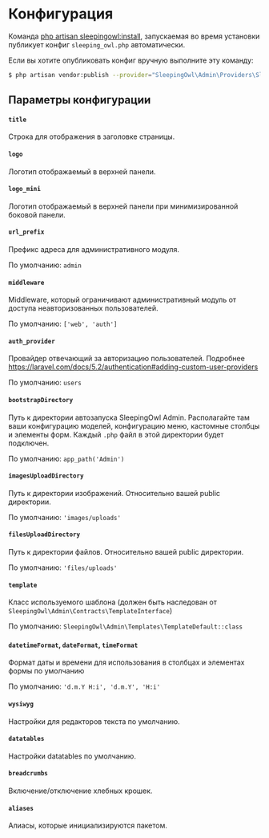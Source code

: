# Конфигурация

Команда [php artisan sleepingowl:install](installation#artisan),
запускаемая во время установки публикует конфиг `sleeping_owl.php` автоматически.

Если вы хотите опубликовать конфиг вручную выполните эту команду:
```bash
$ php artisan vendor:publish --provider="SleepingOwl\Admin\Providers\SleepingOwlServiceProvider" --tag="config"
```

## Параметры конфигурации

#### `title`
Строка для отображения в заголовке страницы.

#### `logo`
Логотип отображаемый в верхней панели.

#### `logo_mini`
Логотип отображаемый в верхней панели при минимизированной боковой панели.

#### `url_prefix`
Префикс адреса для административного модуля.

По умолчанию: `admin`

#### `middleware`
Middleware, который ограничивают административный модуль от доступа неавторизованных пользователей.

По умолчанию: `['web', 'auth']`

#### `auth_provider`
Провайдер отвечающий за авторизацию пользователей. Подробнее https://laravel.com/docs/5.2/authentication#adding-custom-user-providers

По умолчанию: `users`

#### `bootstrapDirectory`
Путь к директории автозапуска SleepingOwl Admin. Располагайте там
ваши конфигурацию моделей, конфигурацию меню, кастомные столбцы и элементы форм. Каждый `.php` файл в этой директории будет подключен.

По умолчанию: `app_path('Admin')`

#### `imagesUploadDirectory`
Путь к директории изображений. Относительно вашей public директории.

По умолчанию: `'images/uploads'`

#### `filesUploadDirectory`
Путь к директории файлов. Относительно вашей public директории.

По умолчанию: `'files/uploads'`

#### `template`
Класс используемого шаблона (должен быть наследован от `SleepingOwl\Admin\Contracts\TemplateInterface`)

По умолчанию: `SleepingOwl\Admin\Templates\TemplateDefault::class`

#### `datetimeFormat`, `dateFormat`, `timeFormat`
Формат даты и времени для использования в столбцах и элементах формы по умолчанию

По умолчанию: `'d.m.Y H:i', 'd.m.Y', 'H:i'`

#### `wysiwyg`
Настройки для редакторов текста по умолчанию.

#### `datatables`
Настройки datatables по умолчанию.

#### `breadcrumbs`
Включение/отключение хлебных крошек.

#### `aliases`
Алиасы, которые инициализируются пакетом.
